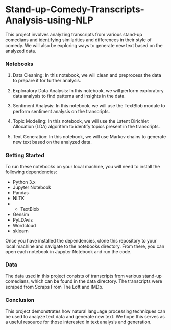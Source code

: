 # Stand-up-Comedy-Transcripts-Analysis-using-NLP

This project involves analyzing transcripts from various stand-up comedians and identifying similarities and differences in their style of comedy. We will also be exploring ways to generate new text based on the analyzed data.

### Notebooks
1. Data Cleaning: In this notebook, we will clean and preprocess the data to prepare it for further analysis.

2. Exploratory Data Analysis: In this notebook, we will perform exploratory data analysis to find patterns and insights in the data.

3. Sentiment Analysis: In this notebook, we will use the TextBlob module to perform sentiment analysis on the transcripts.

4. Topic Modeling: In this notebook, we will use the Latent Dirichlet Allocation (LDA) algorithm to identify topics present in the transcripts.

5. Text Generation: In this notebook, we will use Markov chains to generate new text based on the analyzed data.

### Getting Started
To run these notebooks on your local machine, you will need to install the following dependencies:

* Python 3.x
* Jupyter Notebook
* Pandas
* NLTK
* * TextBlob
* Gensim
* PyLDAvis
* Wordcloud
* sklearn

Once you have installed the dependencies, clone this repository to your local machine and navigate to the notebooks directory. From there, you can open each notebook in Jupyter Notebook and run the code.

### Data
The data used in this project consists of transcripts from various stand-up comedians, which can be found in the data directory. The transcripts were scraped from Scraps From The Loft and IMDb.

### Conclusion
This project demonstrates how natural language processing techniques can be used to analyze text data and generate new text. We hope this serves as a useful resource for those interested in text analysis and generation.
